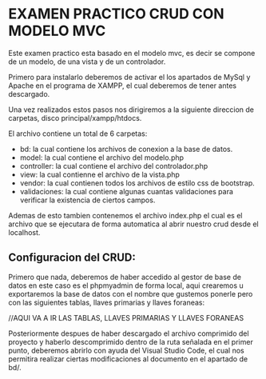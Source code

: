#  EXAMEN PRACTICO CRUD CON MODELO MVC

Este examen practico esta basado en el modelo mvc, es decir se compone de un modelo, de una vista y de un controlador.

Primero para instalarlo deberemos de activar el los apartados de MySql y Apache en el programa de XAMPP, el cual deberemos de tener antes descargado.

Una vez realizados estos pasos nos dirigiremos a la siguiente direccion de carpetas, disco principal/xampp/htdocs.

El archivo contiene un total de 6 carpetas:
* bd: la cual contiene los archivos de conexion a la base de datos.
* model: la cual contiene el archivo del modelo.php
* controller: la cual contiene el archivo del controlador.php
* view: la cual contienne el archivo de la vista.php
* vendor: la cual contienen todos los archivos de estilo css de bootstrap.
* validaciones: la cual contiene algunas cuantas validaciones para verificar la existencia de ciertos campos.

Ademas de esto tambien contenemos el archivo index.php el cual es el archivo que se ejecutara de forma automatica al abrir nuestro crud desde el localhost.

## Configuracion del CRUD: 
Primero que nada, deberemos de haber accedido al gestor de base de datos en este caso es el phpmyadmin de forma local, aqui crearemos u exportaremos la base de datos con el nombre que gustemos ponerle pero con las siguientes tablas, llaves primarias y llaves foraneas:

//AQUI VA A IR LAS TABLAS, LLAVES PRIMARIAS Y LLAVES FORANEAS

Posteriormente despues de haber descargado el archivo comprimido del proyecto y haberlo descomprimido dentro de la ruta señalada en el primer punto, deberemos abrirlo con ayuda del Visual Studio Code, el cual nos permitira realizar ciertas modificaciones al documento en el apartado de bd/. 






